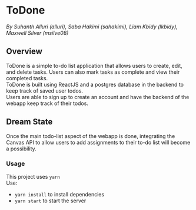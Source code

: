 # ToDone
_By Suhanth Alluri (alluri), Saba Hakimi (sahakimi), Liam Kbidy (lkbidy), Maxwell Silver (msilve08)_  

## Overview
ToDone is a simple to-do list application that allows users to create, edit, and delete tasks.
Users can also mark tasks as complete and view their completed tasks.  
ToDone is built using ReactJS and a postgres database in the backend to keep
track of saved user todos.  
Users are able to sign up to create an account and have the backend of the webapp
keep track of their todos.

## Dream State
Once the main todo-list aspect of the webapp is done, integrating the Canvas 
API to allow users to add assignments to their to-do list will become a possibility.

### Usage
This project uses `yarn`  
Use:
- `yarn install` to install dependencies
- `yarn start` to start the server
